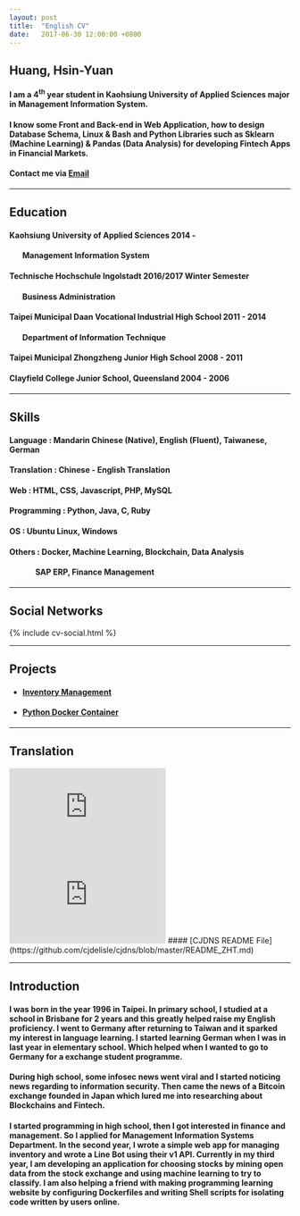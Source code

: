 ```yaml
---
layout: post
title:  "English CV"
date:   2017-06-30 12:00:00 +0800
---
```


Huang, Hsin-Yuan
-------

#### I am a 4<sup>th</sup> year student in Kaohsiung University of Applied Sciences major in Management Information System.
#### I know some Front and Back-end in Web Application, how to design Database Schema, Linux & Bash and Python Libraries such as Sklearn (Machine Learning) & Pandas (Data Analysis) for developing Fintech Apps in Financial Markets.
#### Contact me via [Email](mailto:cv@ouvek.com)

__________________________________________________________________________________________________________________________________________________________________________________________

## Education
#### Kaohsiung University of Applied Sciences 2014 -
#### &nbsp;&nbsp;&nbsp;&nbsp;&nbsp;&nbsp; Management Information System
#### Technische Hochschule Ingolstadt 2016/2017 Winter Semester
#### &nbsp;&nbsp;&nbsp;&nbsp;&nbsp;&nbsp; Business Administration
#### Taipei Municipal Daan Vocational Industrial High School 2011 - 2014
#### &nbsp;&nbsp;&nbsp;&nbsp;&nbsp;&nbsp; Department of Information Technique 
#### Taipei Municipal Zhongzheng Junior High School 2008 - 2011
#### Clayfield College Junior School, Queensland 2004 - 2006

__________________________________________________________________________________________________________________________________________________________________________________________


## Skills
#### Language : Mandarin Chinese (Native), English (Fluent), Taiwanese, German
#### Translation : Chinese - English Translation 
#### Web : HTML, CSS, Javascript, PHP, MySQL
#### Programming : Python, Java, C, Ruby
#### OS : Ubuntu Linux, Windows
#### Others : Docker, Machine Learning, Blockchain, Data Analysis
#### &nbsp;&nbsp;&nbsp;&nbsp;&nbsp;&nbsp;&nbsp;&nbsp;&nbsp;&nbsp;&nbsp;&nbsp;&nbsp; SAP ERP, Finance Management

__________________________________________________________________________________________________________________________________________________________________________________________


## Social Networks
{% include cv-social.html %}

__________________________________________________________________________________________________________________________________________________________________________________________


## Projects
* #### [Inventory Management](https://github.com/ouvek-kostiva/DB-Project)
* #### [Python Docker Container](https://github.com/ouvek-kostiva/dockerpyinst)

__________________________________________________________________________________________________________________________________________________________________________________________


## Translation
<iframe width="280" height="157" src="https://www.youtube.com/embed/jAhjPd4uNFY" frameborder="0" allowfullscreen></iframe>
<iframe width="280" height="157" src="https://www.youtube.com/embed/cDZjm4f9CEo" frameborder="0" allowfullscreen></iframe>
#### [CJDNS README File](https://github.com/cjdelisle/cjdns/blob/master/README_ZHT.md)

__________________________________________________________________________________________________________________________________________________________________________________________


## Introduction
#### I was born in the year 1996 in Taipei. In primary school, I studied at a school in Brisbane for 2 years and this greatly helped raise my English proficiency. I went to Germany after returning to Taiwan and it sparked my interest in language learning. I started learning German when I was in last year in elementary school. Which helped when I wanted to go to Germany for a exchange student programme.
#### During high school, some infosec news went viral and I started noticing news regarding to information security. Then came the news of a Bitcoin exchange founded in Japan which lured me into researching about Blockchains and Fintech.
#### I started programming in high school, then I got interested in finance and management. So I applied for Management Information Systems Department. In the second year, I wrote a simple web app for managing inventory and wrote a Line Bot using their v1 API. Currently in my third year, I am developing an application for choosing stocks by mining open data from the stock exchange and using machine learning to try to classify. I am also helping a friend with making programming learning website by configuring Dockerfiles and writing Shell scripts for isolating code written by users online.